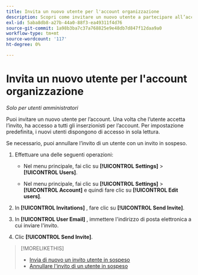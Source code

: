 ```yaml
---
title: Invita un nuovo utente per l'account organizzazione
description: Scopri come invitare un nuovo utente a partecipare all’account.
exl-id: 5aba8db8-a27b-44a0-88f3-ea49311f4d76
source-git-commit: 1a98b3ba7c37a768825e9e48db7d847f12daa9a0
workflow-type: tm+mt
source-wordcount: '117'
ht-degree: 0%

---
```


# Invita un nuovo utente per l&#39;account organizzazione

*Solo per utenti amministratori*

Puoi invitare un nuovo utente per l’account. Una volta che l’utente accetta l’invito, ha accesso a tutti gli inserzionisti per l’account. Per impostazione predefinita, i nuovi utenti dispongono di accesso in sola lettura.

Se necessario, puoi annullare l’invito di un utente con un invito in sospeso.

1. Effettuare una delle seguenti operazioni:

   * Nel menu principale, fai clic su **[!UICONTROL Settings]** > **[!UICONTROL Users]**.

   * Nel menu principale, fai clic su **[!UICONTROL Settings]** > **[!UICONTROL Account]** e quindi fare clic su **[!UICONTROL Edit users]**.

1. In **[!UICONTROL Invitations]** , fare clic su **[!UICONTROL Send Invite]**.

1. In **[!UICONTROL User Email]** , immettere l&#39;indirizzo di posta elettronica a cui inviare l&#39;invito.

1. Clic **[!UICONTROL Send Invite]**.

>[!MORELIKETHIS]
>
>* [Invia di nuovo un invito utente in sospeso](user-resend-invite.md)
>* [Annullare l&#39;invito di un utente in sospeso](user-uninvite.md)


<!-- >* [Edit User Permissions or Delete a User](user-edit.md) -->
